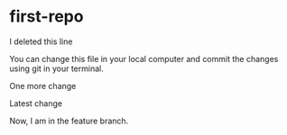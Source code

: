 # first-repo
I deleted this line

You can change this file in your local computer and commit the changes using git in your terminal.

One more change

Latest change

Now, I am in the feature branch. 